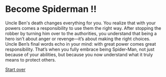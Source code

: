 # Become Spiderman !!

Uncle Ben's death changes everything for you. You realize that with your powers comes a responsibility to use them the right way. After stopping the robber by turning him over to the authorities, you understand that being a hero isn’t about anger or revenge—it’s about making the right choices. Uncle Ben’s final words echo in your mind: with great power comes great responsibility. That’s when you fully embrace being Spider-Man, not just because of your abilities, but because you now understand what it truly means to protect others.

[Start over](../alarm.md)
